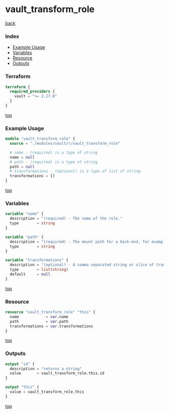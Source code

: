 # vault_transform_role

[back](../vault.md)

### Index

- [Example Usage](#example-usage)
- [Variables](#variables)
- [Resource](#resource)
- [Outputs](#outputs)

### Terraform

```terraform
terraform {
  required_providers {
    vault = ">= 2.17.0"
  }
}
```

[top](#index)

### Example Usage

```terraform
module "vault_transform_role" {
  source = "./modules/vault/r/vault_transform_role"

  # name - (required) is a type of string
  name = null
  # path - (required) is a type of string
  path = null
  # transformations - (optional) is a type of list of string
  transformations = []
}
```

[top](#index)

### Variables

```terraform
variable "name" {
  description = "(required) - The name of the role."
  type        = string
}

variable "path" {
  description = "(required) - The mount path for a back-end, for example, the path given in \"$ vault auth enable -path=my-aws aws\"."
  type        = string
}

variable "transformations" {
  description = "(optional) - A comma separated string or slice of transformations to use."
  type        = list(string)
  default     = null
}
```

[top](#index)

### Resource

```terraform
resource "vault_transform_role" "this" {
  name            = var.name
  path            = var.path
  transformations = var.transformations
}
```

[top](#index)

### Outputs

```terraform
output "id" {
  description = "returns a string"
  value       = vault_transform_role.this.id
}

output "this" {
  value = vault_transform_role.this
}
```

[top](#index)
